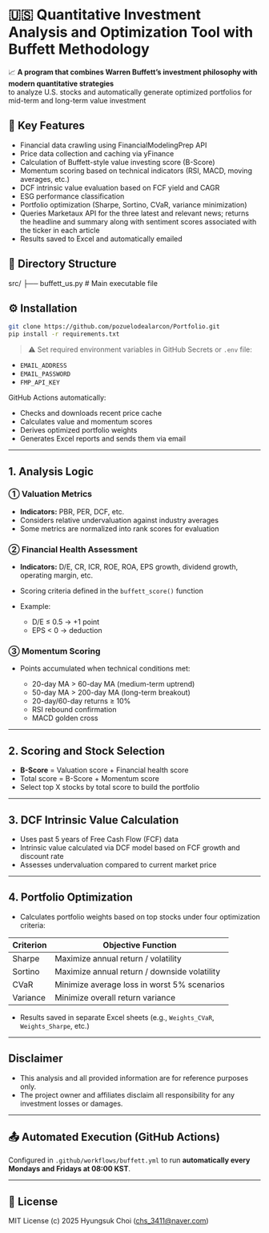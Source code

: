 # 🇺🇸 Quantitative Investment Analysis and Optimization Tool with Buffett Methodology


📈 **A program that combines Warren Buffett’s investment philosophy with modern quantitative strategies**  
to analyze U.S. stocks and automatically generate optimized portfolios for mid-term and long-term value investment

## 🔧 Key Features

- Financial data crawling using FinancialModelingPrep API  
- Price data collection and caching via yFinance  
- Calculation of Buffett-style value investing score (B-Score)  
- Momentum scoring based on technical indicators (RSI, MACD, moving averages, etc.)  
- DCF intrinsic value evaluation based on FCF yield and CAGR  
- ESG performance classification  
- Portfolio optimization (Sharpe, Sortino, CVaR, variance minimization)  
- Queries Marketaux API for the three latest and relevant news; returns the headline and summary along with sentiment scores associated with the ticker in each article
- Results saved to Excel and automatically emailed

## 📁 Directory Structure



src/
├── buffett\_us.py        # Main executable file



## ⚙️ Installation

```bash
git clone https://github.com/pozuelodealarcon/Portfolio.git
pip install -r requirements.txt
````

> ⚠️ Set required environment variables in GitHub Secrets or `.env` file:

* `EMAIL_ADDRESS`
* `EMAIL_PASSWORD`
* `FMP_API_KEY`

GitHub Actions automatically:

* Checks and downloads recent price cache
* Calculates value and momentum scores
* Derives optimized portfolio weights
* Generates Excel reports and sends them via email

---

## 1. Analysis Logic

### ① Valuation Metrics

* **Indicators:** PBR, PER, DCF, etc.
* Considers relative undervaluation against industry averages
* Some metrics are normalized into rank scores for evaluation

### ② Financial Health Assessment

* **Indicators:** D/E, CR, ICR, ROE, ROA, EPS growth, dividend growth, operating margin, etc.
* Scoring criteria defined in the `buffett_score()` function
* Example:

  * D/E ≤ 0.5 → +1 point
  * EPS < 0 → deduction

### ③ Momentum Scoring

* Points accumulated when technical conditions met:

  * 20-day MA > 60-day MA (medium-term uptrend)
  * 50-day MA > 200-day MA (long-term breakout)
  * 20-day/60-day returns ≥ 10%
  * RSI rebound confirmation
  * MACD golden cross

---

## 2. Scoring and Stock Selection

* **B-Score** = Valuation score + Financial health score
* Total score = B-Score + Momentum score
* Select top X stocks by total score to build the portfolio

---

## 3. DCF Intrinsic Value Calculation

* Uses past 5 years of Free Cash Flow (FCF) data
* Intrinsic value calculated via DCF model based on FCF growth and discount rate
* Assesses undervaluation compared to current market price

---

## 4. Portfolio Optimization

* Calculates portfolio weights based on top stocks under four optimization criteria:

| Criterion | Objective Function                           |
| --------- | -------------------------------------------- |
| Sharpe    | Maximize annual return / volatility          |
| Sortino   | Maximize annual return / downside volatility |
| CVaR      | Minimize average loss in worst 5% scenarios  |
| Variance  | Minimize overall return variance             |

* Results saved in separate Excel sheets (e.g., `Weights_CVaR`, `Weights_Sharpe`, etc.)

---

## Disclaimer

* This analysis and all provided information are for reference purposes only.
* The project owner and affiliates disclaim all responsibility for any investment losses or damages.

---

## 📤 Automated Execution (GitHub Actions)

Configured in `.github/workflows/buffett.yml` to run **automatically every Mondays and Fridays at 08:00 KST**.

---

## 📜 License

MIT License
(c) 2025 Hyungsuk Choi ([chs\_3411@naver.com](mailto:chs_3411@naver.com))

```
```

